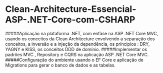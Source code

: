 # Clean-Architecture-Essencial-ASP-.NET-Core-com-CSHARP
#####Aplicação na plataforma .NET, com enfâse na ASP .NET Core MVC, usando os conceitos da Clean Architecture envolvendo a separação dos conceitos, a inversão e a injeção da dependência, os príncipios : DRY, YAGNY e KISS, os conceitos DDD de domínio.
#####Implementar os padrões MVC , Repository e CQRS na aplicação ASP .NET Core MVC.
#####Configuração do ambiente usando o EF Core e aplicação de Migrations para gerar o banco de dados e as tabelas.

